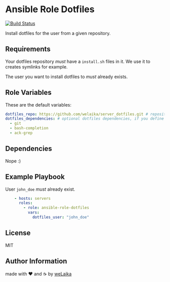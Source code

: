 Ansible Role Dotfiles
=========

[![Build Status](https://travis-ci.org/welaika/ansible-role-dotfiles.svg?branch=master)](https://travis-ci.org/welaika/ansible-role-dotfiles)

Install dotfiles for the user from a given repository.

Requirements
------------

Your dotfiles repository *must* have a `install.sh` files in it. We use it to
creates symlinks for example.

The user you want to install dotfiles to *must* already exists.

Role Variables
--------------

These are the default variables:

```yaml
dotfiles_repo: https://github.com/welaika/server_dotfiles.git # repository with your your dotifles
dotfiles_dependencies: # optional dotfiles dependencies, if you define alias or functions for software that is not installed by default
  - git
  - bash-completion
  - ack-grep
```

Dependencies
------------

Nope :)

Example Playbook
----------------

User `john_doe` *must* already exist.

```yaml
    - hosts: servers
      roles:
        - role: ansible-role-dotfiles
          vars:
            dotfiles_user: "john_doe"
```

License
-------

MIT

Author Information
------------------

made with ❤️ and ☕️ by [weLaika](https://dev.welaika.com)
